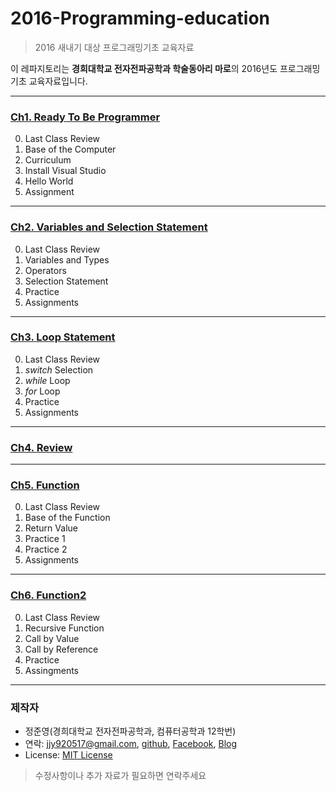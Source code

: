 # 2016-Programming-education
> 2016 새내기 대상 프로그래밍기초 교육자료

이 레파지토리는 **경희대학교 전자전파공학과 학술동아리 마로**의 2016년도 프로그래밍기초 교육자료입니다.

***

### [Ch1. Ready To Be Programmer](https://github.com/KHU-MARO/2016-Programming-education/blob/master/%5B%EB%A7%88%EB%A1%9C%5D1_ReadyToBeProgrammer.pdf)  

0. Last Class Review
1. Base of the Computer  
2. Curriculum  
3. Install Visual Studio  
4. Hello World
5. Assignment  

***

### [Ch2. Variables and Selection Statement](https://github.com/KHU-MARO/2016-Programming-education/blob/master/%5B%EB%A7%88%EB%A1%9C%5D2_VariablesAndSelectionStatement.pdf)  

0. Last Class Review  
1. Variables and Types  
2. Operators  
3. Selection Statement
4. Practice  
5. Assignments

***

### [Ch3. Loop Statement](https://github.com/KHU-MARO/2016-Programming-education/blob/master/%5B%EB%A7%88%EB%A1%9C%5D3_LoopStatement.pdf)  

0. Last Class Review  
1. *switch* Selection  
2. *while* Loop  
3. *for* Loop
4. Practice
5. Assignments

***

### [Ch4. Review](https://github.com/KHU-MARO/2016-Programming-education/blob/master/%5B%EB%A7%88%EB%A1%9C%5D4_Review.pdf)

***

### [Ch5. Function](https://github.com/KHU-MARO/2016-Programming-education/blob/master/%5B%EB%A7%88%EB%A1%9C%5D5_Function.pdf)  

0. Last Class Review
1. Base of the Function  
2. Return Value
3. Practice 1
4. Practice 2
5. Assignments

***

### [Ch6. Function2](https://github.com/KHU-MARO/2016-Programming-education/blob/master/%5B%EB%A7%88%EB%A1%9C%5D6_Function2.pdf)  

0. Last Class Review
1. Recursive Function
2. Call by Value
3. Call by Reference
4. Practice
5. Assingments

***

### 제작자

* 정준영(경희대학교 전자전파공학과, 컴퓨터공학과 12학번)
* 연락: jjy920517@gmail.com, [github](https://github.com/sauber92), [Facebook](https://www.facebook.com/profile.php?id=100003258917365), [Blog](https://sauber92.github.io/)  
* License: [MIT License](https://github.com/KHU-MARO/2016-Programming-education/edit/master/LICENSE)

> 수정사항이나 추가 자료가 필요하면 연락주세요

